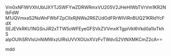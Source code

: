 Vm0xNFlWVXhUblJXYTJSWFYwZDRWRmxVU205V2JHeHlWbTVrVm1KR2NIbFdW
M1JQVmxaS2NsWnFWbFZpClIxRjNWa2R6ZUdOdFRrWlViRnBUQ21KRldYcFdX
SEJEVkRKU1NGSnJiR2xTTW5oWFEyeGFSVkZVVmxKTgpiVkl6Vkd0a1IxTkhS
alpOUlhSRVlsUnNiMWxzUlRsUVVXOUxXVzFvTWdvS2VtNXMKCmZ2cA==

mdd